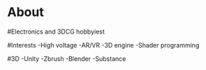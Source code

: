 # About

#Electronics and 3DCG hobbyiest

#Interests
-High voltage
-AR/VR
-3D engine
-Shader programming

#3D
-Unity
-Zbrush
-Blender
-Substance
